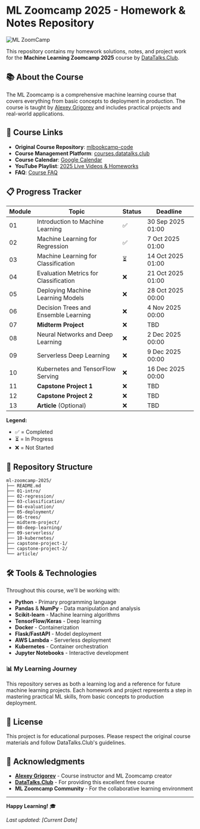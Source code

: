 # ML Zoomcamp 2025 - Homework & Notes Repository

![ML ZoomCamp](https://github.com/alexeygrigorev/mlbookcamp-code/raw/master/images/zoomcamp.jpg)

This repository contains my homework solutions, notes, and project work for the **Machine Learning Zoomcamp 2025** course by [DataTalks.Club](https://datatalks.club/).

## 📚 About the Course

The ML Zoomcamp is a comprehensive machine learning course that covers everything from basic concepts to deployment in production. The course is taught by [Alexey Grigorev](https://github.com/alexeygrigorev) and includes practical projects and real-world applications.

## 🔗 Course Links

* **Original Course Repository**: [mlbookcamp-code](https://github.com/alexeygrigorev/mlbookcamp-code)
* **Course Management Platform**: [courses.datatalks.club](https://courses.datatalks.club/ml-zoomcamp-2025/)
* **Course Calendar**: [Google Calendar](https://calendar.google.com/calendar/u/0/r?cid=cGtjZ2tkbGc1OG9yb2lxa2Vwc2g4YXMzMmNAZ3JvdXAuY2FsZW5kYXIuZ29vZ2xlLmNvbQ&pli=1)
* **YouTube Playlist**: [2025 Live Videos & Homeworks](https://www.youtube.com/playlist?list=PL3MmuxUbc_hJoui-E7wf2r5wWgET3MMZt)
* **FAQ**: [Course FAQ](https://docs.google.com/document/d/1LpPanc33QJJ6BSsyxVg-pWNMplal84TdZtq10naIhD8/edit#)

## 📋 Progress Tracker

| Module | Topic                                 | Status | Deadline          |
| ------ | ------------------------------------- | ------ | ----------------- |
| 01     | Introduction to Machine Learning      | ✅      | 30 Sep 2025 01:00 |
| 02     | Machine Learning for Regression       | ✅      | 7 Oct 2025 01:00  |
| 03     | Machine Learning for Classification   | ⏳      | 14 Oct 2025 01:00 |
| 04     | Evaluation Metrics for Classification | ❌      | 21 Oct 2025 01:00 |
| 05     | Deploying Machine Learning Models     | ❌      | 28 Oct 2025 00:00 |
| 06     | Decision Trees and Ensemble Learning  | ❌      | 4 Nov 2025 00:00  |
| 07     | **Midterm Project**                   | ❌      | TBD               |
| 08     | Neural Networks and Deep Learning     | ❌      | 2 Dec 2025 00:00  |
| 09     | Serverless Deep Learning              | ❌      | 9 Dec 2025 00:00  |
| 10     | Kubernetes and TensorFlow Serving     | ❌      | 16 Dec 2025 00:00 |
| 11     | **Capstone Project 1**                | ❌      | TBD               |
| 12     | **Capstone Project 2**                | ❌      | TBD               |
| 13     | **Article** (Optional)                | ❌      | TBD               |

**Legend:**

- ✅ = Completed
- ⏳ = In Progress  
- ❌ = Not Started

## 📁 Repository Structure

```
ml-zoomcamp-2025/
├── README.md
├── 01-intro/
├── 02-regression/
├── 03-classification/
├── 04-evaluation/
├── 05-deployment/
├── 06-trees/
├── midterm-project/
├── 08-deep-learning/
├── 09-serverless/
├── 10-kubernetes/
├── capstone-project-1/
├── capstone-project-2/
└── article/
```

## 🛠️ Tools & Technologies

Throughout this course, we'll be working with:

- **Python** - Primary programming language
- **Pandas** & **NumPy** - Data manipulation and analysis
- **Scikit-learn** - Machine learning algorithms
- **TensorFlow/Keras** - Deep learning
- **Docker** - Containerization
- **Flask/FastAPI** - Model deployment
- **AWS Lambda** - Serverless deployment
- **Kubernetes** - Container orchestration
- **Jupyter Notebooks** - Interactive development



### 📊 My Learning Journey

This repository serves as both a learning log and a reference for future machine learning projects. Each homework and project represents a step in mastering practical ML skills, from basic concepts to production deployment.

## 📄 License

This project is for educational purposes. Please respect the original course materials and follow DataTalks.Club's guidelines.

## 🙏 Acknowledgments

- **[Alexey Grigorev](https://github.com/alexeygrigorev)** - Course instructor and ML Zoomcamp creator
- **[DataTalks.Club](https://datatalks.club/)** - For providing this excellent free course
- **ML Zoomcamp Community** - For the collaborative learning environment

---

**Happy Learning!** 🎓

*Last updated: [Current Date]*
